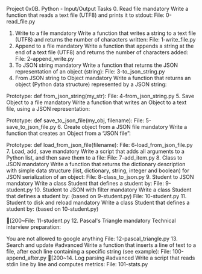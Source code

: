Project 
0x0B. Python - Input/Output
Tasks
0. Read file
mandatory
Write a function that reads a text file (UTF8) and prints it to stdout:
File: 0-read_file.py
1. Write to a file
mandatory
Write a function that writes a string to a text file (UTF8) and returns the number of characters written:
File: 1-write_file.py
2. Append to a file
mandatory
Write a function that appends a string at the end of a text file (UTF8) and returns the number of characters added:
File: 2-append_write.py
3. To JSON string
mandatory
Write a function that returns the JSON representation of an object (string):
File: 3-to_json_string.py
4. From JSON string to Object
mandatory
Write a function that returns an object (Python data structure) represented by a JSON string:

Prototype: def from_json_string(my_str):
File: 4-from_json_string.py
5. Save Object to a file
mandatory
Write a function that writes an Object to a text file, using a JSON representation:

Prototype: def save_to_json_file(my_obj, filename):
File: 5-save_to_json_file.py
6. Create object from a JSON file
mandatory
Write a function that creates an Object from a “JSON file”:

Prototype: def load_from_json_file(filename):
File: 6-load_from_json_file.py
7. Load, add, save
mandatory
Write a script that adds all arguments to a Python list, and then save them to a file:
File: 7-add_item.py
8. Class to JSON
mandatory
Write a function that returns the dictionary description with simple data structure (list, dictionary, string, integer and boolean) for JSON serialization of an object:
File: 8-class_to_json.py
9. Student to JSON
mandatory
Write a class Student that defines a student by:
File: 9-student.py
10. Student to JSON with filter
mandatory
Write a class Student that defines a student by: (based on 9-student.py)
File: 10-student.py
11. Student to disk and reload
mandatory
Write a class Student that defines a student by: (based on 10-student.py)

[200~File: 11-student.py
12. Pascal's Triangle
mandatory
Technical interview preparation:

You are not allowed to google anything
File: 12-pascal_triangle.py
13. Search and update
#advanced
Write a function that inserts a line of text to a file, after each line containing a specific string (see example):
File: 100-append_after.py
[200~14. Log parsing
#advanced
Write a script that reads stdin line by line and computes metrics:
File: 101-stats.py
